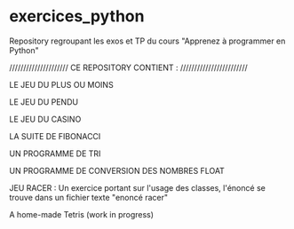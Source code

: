 # exercices_python
Repository regroupant les exos et TP du cours "Apprenez à programmer en Python"

/////////////////////         CE REPOSITORY CONTIENT :  ////////////////////////

LE JEU DU PLUS OU MOINS

LE JEU DU PENDU

LE JEU DU CASINO

LA SUITE DE FIBONACCI

UN PROGRAMME DE TRI

UN PROGRAMME DE CONVERSION DES NOMBRES FLOAT

JEU RACER : Un exercice portant sur l'usage des classes, l'énoncé se trouve dans un fichier texte
"enoncé racer"

A home-made Tetris (work in progress)

